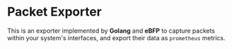 # Packet Exporter

This is an exporter implemented by __Golang__ and __eBFP__ to capture packets within your system's interfaces, and export their data as `prometheus` metrics.

